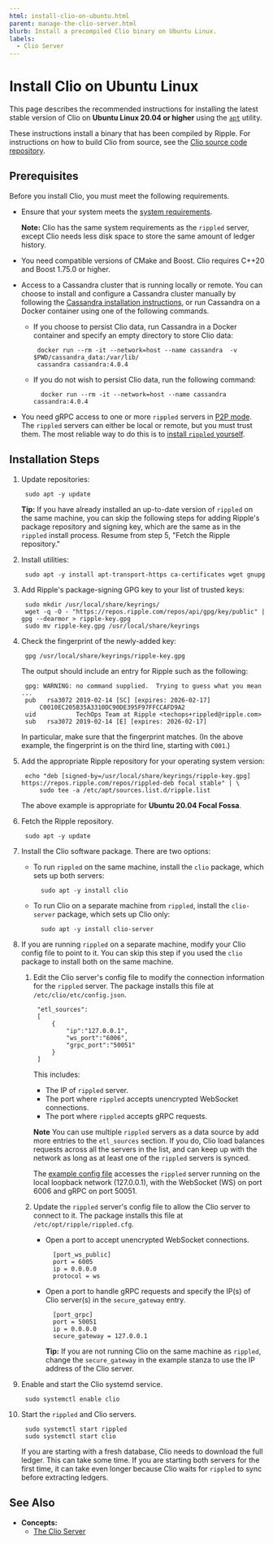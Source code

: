```yaml
---
html: install-clio-on-ubuntu.html
parent: manage-the-clio-server.html
blurb: Install a precompiled Clio binary on Ubuntu Linux.
labels:
  - Clio Server
---
```

# Install Clio on Ubuntu Linux

This page describes the recommended instructions for installing the latest stable version of Clio on **Ubuntu Linux 20.04 or higher** using the [`apt`](https://ubuntu.com/server/docs) utility.

These instructions install a binary that has been compiled by Ripple. For instructions on how to build Clio from source, see the [Clio source code repository](https://github.com/XRPLF/clio).


## Prerequisites

Before you install Clio, you must meet the following requirements.

- Ensure that your system meets the [system requirements](system-requirements.html).

    **Note:** Clio has the same system requirements as the `rippled` server, except Clio needs less disk space to store the same amount of ledger history.

-  You need compatible versions of CMake and Boost. Clio requires C++20 and Boost 1.75.0 or higher.

- Access to a Cassandra cluster that is running locally or remote. You can choose to install and configure a Cassandra cluster manually by following the [Cassandra installation instructions](https://cassandra.apache.org/doc/latest/cassandra/getting_started/installing.html), or run Cassandra on a Docker container using one of the following commands.

    -  If you choose to persist Clio data, run Cassandra in a Docker container and specify an empty directory to store Clio data:

            docker run --rm -it --network=host --name cassandra  -v $PWD/cassandra_data:/var/lib/
            cassandra cassandra:4.0.4

    - If you do not wish to persist Clio data, run the following command:

            docker run --rm -it --network=host --name cassandra cassandra:4.0.4

- You need gRPC access to one or more `rippled` servers in [P2P mode](install-rippled.html). The `rippled` servers can either be local or remote, but you must trust them. The most reliable way to do this is to [install `rippled` yourself](install-rippled.html).


## Installation Steps

1. Update repositories:

        sudo apt -y update

    **Tip:** If you have already installed an up-to-date version of `rippled` on the same machine, you can skip the following steps for adding Ripple's package repository and signing key, which are the same as in the `rippled` install process. Resume from step 5, "Fetch the Ripple repository."

2. Install utilities:

        sudo apt -y install apt-transport-https ca-certificates wget gnupg

3. Add Ripple's package-signing GPG key to your list of trusted keys:

        sudo mkdir /usr/local/share/keyrings/
        wget -q -O - "https://repos.ripple.com/repos/api/gpg/key/public" | gpg --dearmor > ripple-key.gpg
        sudo mv ripple-key.gpg /usr/local/share/keyrings

4. Check the fingerprint of the newly-added key:

        gpg /usr/local/share/keyrings/ripple-key.gpg

    The output should include an entry for Ripple such as the following:

        gpg: WARNING: no command supplied.  Trying to guess what you mean ...
        pub   rsa3072 2019-02-14 [SC] [expires: 2026-02-17]
            C0010EC205B35A3310DC90DE395F97FFCCAFD9A2
        uid           TechOps Team at Ripple <techops+rippled@ripple.com>
        sub   rsa3072 2019-02-14 [E] [expires: 2026-02-17]


    In particular, make sure that the fingerprint matches. (In the above example, the fingerprint is on the third line, starting with `C001`.)

4. Add the appropriate Ripple repository for your operating system version:

        echo "deb [signed-by=/usr/local/share/keyrings/ripple-key.gpg] https://repos.ripple.com/repos/rippled-deb focal stable" | \
            sudo tee -a /etc/apt/sources.list.d/ripple.list

    The above example is appropriate for **Ubuntu 20.04 Focal Fossa**.

5. Fetch the Ripple repository.

        sudo apt -y update

6. Install the Clio software package. There are two options:

    - To run `rippled` on the same machine, install the `clio` package, which sets up both servers:

            sudo apt -y install clio

    - To run Clio on a separate machine from `rippled`, install the `clio-server` package, which sets up Clio only:

            sudo apt -y install clio-server

7. If you are running `rippled` on a separate machine, modify your Clio config file to point to it. You can skip this step if you used the `clio` package to install both on the same machine.



    1. Edit the Clio server's config file to modify the connection information for the `rippled` server. The package installs this file at `/etc/clio/etc/config.json`.

            "etl_sources":
            [
                {
                    "ip":"127.0.0.1",
                    "ws_port":"6006",
                    "grpc_port":"50051"
                }
            ]

        This includes:

        - The IP of `rippled` server.
        - The port where `rippled` accepts unencrypted WebSocket connections.
        - The port where `rippled` accepts gRPC requests.

        **Note** You can use multiple `rippled` servers as a data source by add more entries to the `etl_sources` section. If you do, Clio load balances requests across all the servers in the list, and can keep up with the network as long as at least one of the `rippled` servers is synced.

        The [example config file](https://github.com/XRPLF/clio/blob/develop/example-config.json) accesses the `rippled` server running on the local loopback network (127.0.0.1), with the WebSocket (WS) on port 6006 and gRPC on port 50051.

    2. Update the `rippled` server's config file to allow the Clio server to connect to it. The package installs this file at `/etc/opt/ripple/rippled.cfg`.

        * Open a port to accept unencrypted WebSocket connections.

                [port_ws_public]
                port = 6005
                ip = 0.0.0.0
                protocol = ws

        * Open a port to handle gRPC requests and specify the IP(s) of Clio server(s) in the `secure_gateway` entry.

                [port_grpc]
                port = 50051
                ip = 0.0.0.0
                secure_gateway = 127.0.0.1

            **Tip:** If you are not running Clio on the same machine as `rippled`, change the `secure_gateway` in the example stanza to use the IP address of the Clio server.

8. Enable and start the Clio systemd service.

        sudo systemctl enable clio

9. Start the `rippled` and Clio servers.

        sudo systemctl start rippled
        sudo systemctl start clio

    If you are starting with a fresh database, Clio needs to download the full ledger. This can take some time. If you are starting both servers for the first time, it can take even longer because Clio waits for `rippled` to sync before extracting ledgers.





## See Also

- **Concepts:**
    - [The Clio Server](the-clio-server.html)
